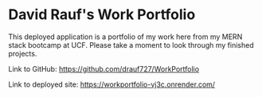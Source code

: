 # David Rauf's Work Portfolio

This deployed application is a portfolio of my work here from my MERN stack bootcamp at UCF. Please take a moment to look through my finished projects.

Link to GitHub:
https://github.com/drauf727/WorkPortfolio

Link to deployed site:
https://workportfolio-vj3c.onrender.com/

